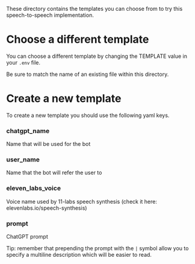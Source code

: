 These directory contains the templates you can choose from to try this
speech-to-speech implementation.

# Choose a different template

You can choose a different template by changing the TEMPLATE value
in your `.env` file.

Be sure to match the name of an existing file within this directory.

# Create a new template

To create a new template you should use the following
yaml keys.

### chatgpt_name

Name that will be used for the bot

### user_name

Name that the bot will refer the user to

### eleven_labs_voice

Voice name used by 11-labs speech synthesis
(check it here: elevenlabs.io/speech-synthesis)

### prompt

ChatGPT prompt

Tip: remember that prepending the prompt with the `|` symbol allow you to
specify a multiline description which will be easier to read.
